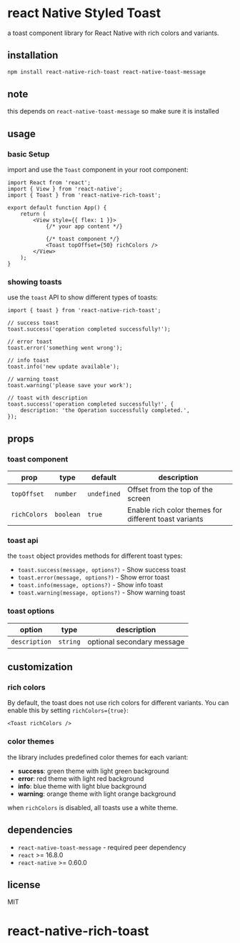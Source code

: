 # react Native Styled Toast

a toast component library for React Native with rich colors and variants.

## installation

```bash
npm install react-native-rich-toast react-native-toast-message
```

## note

this depends on `react-native-toast-message` so make sure it is installed

## usage

### basic Setup

import and use the `Toast` component in your root component:

```tsx
import React from 'react';
import { View } from 'react-native';
import { Toast } from 'react-native-rich-toast';

export default function App() {
	return (
		<View style={{ flex: 1 }}>
			{/* your app content */}

			{/* toast component */}
			<Toast topOffset={50} richColors />
		</View>
	);
}
```

### showing toasts

use the `toast` API to show different types of toasts:

```tsx
import { toast } from 'react-native-rich-toast';

// success toast
toast.success('operation completed successfully!');

// error toast
toast.error('something went wrong');

// info toast
toast.info('new update available');

// warning toast
toast.warning('please save your work');

// toast with description
toast.success('operation completed successfully!', {
	description: 'the Operation successfully completed.',
});
```

## props

### toast component

| prop         | type      | default     | description                                           |
| ------------ | --------- | ----------- | ----------------------------------------------------- |
| `topOffset`  | `number`  | `undefined` | Offset from the top of the screen                     |
| `richColors` | `boolean` | `true`      | Enable rich color themes for different toast variants |

### toast api

the `toast` object provides methods for different toast types:

- `toast.success(message, options?)` - Show success toast
- `toast.error(message, options?)` - Show error toast
- `toast.info(message, options?)` - Show info toast
- `toast.warning(message, options?)` - Show warning toast

### toast options

| option        | type     | description                |
| ------------- | -------- | -------------------------- |
| `description` | `string` | optional secondary message |

## customization

### rich colors

By default, the toast does not use rich colors for different variants. You can enable this by setting `richColors={true}`:

```tsx
<Toast richColors />
```

### color themes

the library includes predefined color themes for each variant:

- **success**: green theme with light green background
- **error**: red theme with light red background
- **info**: blue theme with light blue background
- **warning**: orange theme with light orange background

when `richColors` is disabled, all toasts use a white theme.

## dependencies

- `react-native-toast-message` - required peer dependency
- `react` >= 16.8.0
- `react-native` >= 0.60.0

## license

MIT

# react-native-rich-toast
